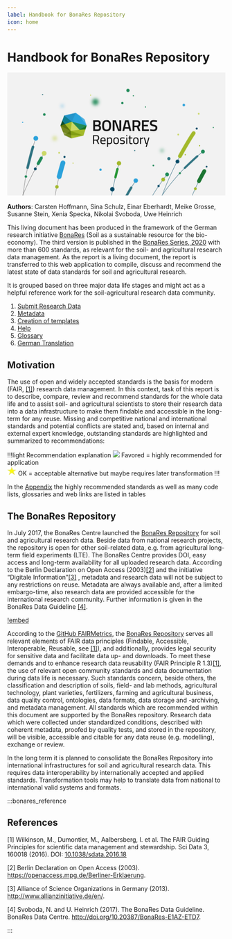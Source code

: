 ```yaml
---
label: Handbook for BonaRes Repository
icon: home
---
```


# Handbook for BonaRes Repository

![](/static/img/bonares-repository-logo.png)

**Authors**: Carsten Hoffmann, Sina Schulz, Einar Eberhardt, Meike Grosse, Susanne Stein, Xenia Specka, Nikolai Svoboda,
Uwe Heinrich

This living document has been produced in the framework of the German research
initiative [BonaRes](https://www.bonares.de) (Soil as a sustainable resource for the bio-economy). The third
version is published in the [BonaRes Series, 2020](https://tools.bonares.de/doi/doc/25/) with more than 600 standards, 
as relevant for the soil- and agricultural research data management. As the report is a living document, the report is
transferred to this web application to compile, discuss and recommend the latest state of data standards for 
soil and agricultural research. 

It is grouped based on three major data life stages and might act as a helpful reference
work for the soil-agricultural research data community.

1. [Submit Research Data](/submit_research_data)
2. [Metadata](/metadata)
3. [Creation of templates](/creation_of_templates)
4. [Help](/help)
5. [Glossary](/gloassary)
6. [German Translation](/german_translation)

## Motivation

The use of open and widely accepted standards is the basis for modern (FAIR, [[1]](https://doi.org/10.1038/sdata.2016.18)) research data management. In this context, task of
this report is to describe, compare, review and recommend standards for the whole data life and to assist soil- and
agricultural scientists to store their research data into a data infrastructure to make them findable and accessible in
the long-term for any reuse. Missing and competitive national and international standards and potential conflicts are
stated and, based on internal and external expert knowledge, outstanding standards are highlighted and summarized to
recommendations:

!!!light Recommendation explanation
![](/static/img/two_star.png) Favored = highly recommended for application <br>
![](/static/img/one_star.png) OK = acceptable alternative but maybe requires later transformation
!!!

In the [Appendix](appendix/index.md) the highly recommended standards as well as many code lists, glossaries and web
links are listed in tables

## The BonaRes Repository

In July 2017, the BonaRes Centre launched
the [BonaRes Repository](https://maps.bonares.de/mapapps/resources/apps/bonares/index.html?lang=en) for soil and
agricultural research data. Beside data from national research projects, the repository is open for other soil-related
data, e.g. from agricultural long-term field experiments (LTE). The BonaRes Centre provides DOI, easy access and
long-term availability for all uploaded research data. According to
the Berlin Declaration on Open Access (2003)[[2]](https://openaccess.mpg.de/Berlin-Declaration) and the initiative
“Digitale Information”[[3]](http://www.allianzinitiative.de/en/) , metadata and research data will not be subject to any restrictions
on reuse. Metadata are always available and, after a limited embargo-time, also research data are provided accessible
for the international research community. Further information is given in the BonaRes Data
Guideline [[4]](http://doi.org/10.20387/BonaRes-E1AZ-ETD7).

[!embed](https://youtu.be/wo0Rv4YPjCo)

According to the [GitHub FAIRMetrics](https://github.com/FAIRMetrics/Metrics),
the [BonaRes Repository](https://maps.bonares.de/mapapps/resources/apps/bonares/index.html?lang=en) serves all relevant
elements of FAIR data principles (Findable, Accessible, Interoperable, Reusable, see [[1]](https://doi.org/10.1038/sdata.2016.18)), and
additionally, provides legal security for sensitive data and facilitate data up- and downloads. To meet these demands
and to enhance research data reusability (FAIR Principle R 1.3)[[1]](https://doi.org/10.1038/sdata.2016.18), the use of relevant open community standards and data
documentation during data life is necessary. Such standards concern, beside others, the classification and description
of soils, field- and lab methods, agricultural technology, plant varieties, fertilizers, farming and agricultural
business, data quality control, ontologies, data formats, data storage and -archiving, and metadata management. All
standards which are recommended within this document are supported by the BonaRes repository. Research data which were
collected under standardized conditions, described with coherent metadata, proofed by quality tests, and stored in the
repository, will be visible, accessible and citable for any data reuse (e.g. modelling), exchange or review.

In the long term it is planned to consolidate the BonaRes Repository into international infrastructures for soil and
agricultural research data. This requires data interoperability by internationally accepted and applied standards.
Transformation tools may help to translate data from national to international valid systems and formats.

:::bonares_reference

## References

[1] Wilkinson, M., Dumontier, M., Aalbersberg, I. et al. The FAIR Guiding Principles for scientific data management and
stewardship. Sci Data 3, 160018 (2016). DOI: [10.1038/sdata.2016.18](https://doi.org/10.1038/sdata.2016.18)

[2] Berlin Declaration on Open Access (2003). https://openaccess.mpg.de/Berliner-Erklaerung.

[3] Alliance of Science Organizations in Germany (2013). http://www.allianzinitiative.de/en/.

[4] Svoboda, N. and U. Heinrich (2017). The BonaRes Data Guideline. BonaRes Data Centre. http://doi.org/10.20387/BonaRes-E1AZ-ETD7.

:::

